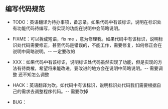 ## 编写代码规范

* TODO：英语翻译为待办事项，备忘录。如果代码中有该标识，说明在标识处有功能代码待编写，待实现的功能在说明中会简略说明。

* FIXME：可以拆成短语，fix me ，意为修理我。如果代码中有该标识，说明标识处代码需要修正，甚至代码是错误的，不能工作，需要修复，如何修正会在说明中简略说明。-- 一定要改的

* XXX：如果代码中有该标识，说明标识处代码虽然实现了功能，但是实现的方法有待商榷，希望将来能改进，要改进的地方会在说明中简略说明。-- 需要调整 还不知怎么调整

* HACK：英语翻译为砍。如代码中有该标识，说明标识处代码我们需要根据自己的需求去调整程序代码。-- 需要砍掉

* BUG：
